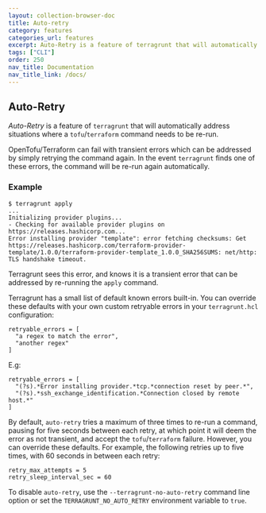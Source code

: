 ```yaml
---
layout: collection-browser-doc
title: Auto-retry
category: features
categories_url: features
excerpt: Auto-Retry is a feature of terragrunt that will automatically address situations where an OpenTofu/Terraform command needs to be re-run.
tags: ["CLI"]
order: 250
nav_title: Documentation
nav_title_link: /docs/
---
```


## Auto-Retry

*Auto-Retry* is a feature of `terragrunt` that will automatically address situations where a `tofu`/`terraform` command needs to be re-run.

OpenTofu/Terraform can fail with transient errors which can be addressed by simply retrying the command again. In the event `terragrunt` finds one of these errors, the command will be re-run again automatically.

### Example

```shell
$ terragrunt apply
...
Initializing provider plugins...
- Checking for available provider plugins on https://releases.hashicorp.com...
Error installing provider "template": error fetching checksums: Get https://releases.hashicorp.com/terraform-provider-template/1.0.0/terraform-provider-template_1.0.0_SHA256SUMS: net/http: TLS handshake timeout.
```

Terragrunt sees this error, and knows it is a transient error that can be addressed by re-running the `apply` command.

Terragrunt has a small list of default known errors built-in. You can override these defaults with your own custom retryable errors in your `terragrunt.hcl` configuration:

```hcl
retryable_errors = [
  "a regex to match the error",
  "another regex"
]
```

E.g:

```hcl
retryable_errors = [
  "(?s).*Error installing provider.*tcp.*connection reset by peer.*",
  "(?s).*ssh_exchange_identification.*Connection closed by remote host.*"
]
```

By default, `auto-retry` tries a maximum of three times to re-run a command, pausing for five seconds between each retry, at which point it will deem the error as not transient, and accept the `tofu`/`terraform` failure.
However, you can override these defaults. For example, the following retries up to five times, with 60 seconds in between each retry:

```hcl
retry_max_attempts = 5
retry_sleep_interval_sec = 60
```

To disable `auto-retry`, use the `--terragrunt-no-auto-retry` command line option or set the `TERRAGRUNT_NO_AUTO_RETRY` environment variable to `true`.
